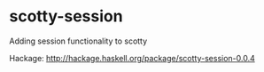 scotty-session
==============

Adding session functionality to scotty

Hackage: http://hackage.haskell.org/package/scotty-session-0.0.4
